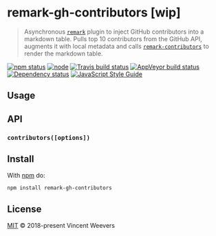 # remark-gh-contributors [wip]

> Asynchronous [`remark`](https://github.com/remarkjs/remark) plugin to inject GitHub contributors into a markdown table. Pulls top 10 contributors from the GitHub API, augments it with local metadata and calls [`remark-contributors`](https://github.com/hughsk/remark-contributors) to render the markdown table.

[![npm status](http://img.shields.io/npm/v/remark-gh-contributors.svg?style=flat-square)](https://www.npmjs.org/package/remark-gh-contributors)
[![node](https://img.shields.io/node/v/remark-gh-contributors.svg?style=flat-square)](https://www.npmjs.org/package/remark-gh-contributors)
[![Travis build status](https://img.shields.io/travis/vweevers/remark-gh-contributors.svg?style=flat-square&label=travis)](http://travis-ci.org/vweevers/remark-gh-contributors)
[![AppVeyor build status](https://img.shields.io/appveyor/ci/vweevers/remark-gh-contributors.svg?style=flat-square&label=appveyor)](https://ci.appveyor.com/project/vweevers/remark-gh-contributors)
[![Dependency status](https://img.shields.io/david/vweevers/remark-gh-contributors.svg?style=flat-square)](https://david-dm.org/vweevers/remark-gh-contributors)
[![JavaScript Style Guide](https://img.shields.io/badge/code_style-standard-brightgreen.svg?style=flat-square)](https://standardjs.com)

## Usage

## API

### `contributors([options])`

## Install

With [npm](https://npmjs.org) do:

```
npm install remark-gh-contributors
```

## License

[MIT](http://opensource.org/licenses/MIT) © 2018-present Vincent Weevers
